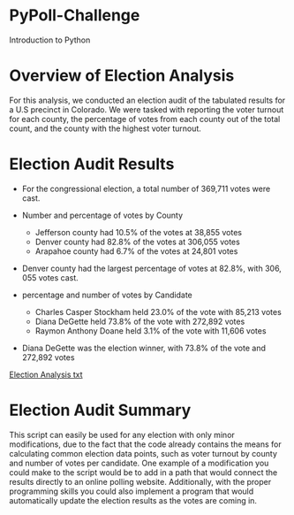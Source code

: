 # PyPoll-Challenge
Introduction to Python

# Overview of Election Analysis
For this analysis, we conducted an election audit of the tabulated results for a U.S precinct in Colorado. We were tasked with reporting the voter turnout for each county, the percentage of votes from each county out of the total count, and the county with the highest voter turnout. 

# Election Audit Results
  - For the congressional election, a total number of 369,711 votes were cast.

  - Number and percentage of votes by County
    - Jefferson county had 10.5% of the votes at 38,855 votes
    - Denver county had 82.8% of the votes at 306,055 votes
    - Arapahoe county had 6.7% of the votes at 24,801 votes
  
  - Denver county had the largest percentage of votes at 82.8%, with 306, 055 votes cast. 
  
  - percentage and number of votes by Candidate
    - Charles Casper Stockham held 23.0% of the vote with 85,213 votes
    - Diana DeGette held 73.8% of the vote with 272,892 votes
    - Raymon Anthony Doane held 3.1% of the vote with 11,606 votes

  - Diana DeGette was the election winner, with 73.8% of the vote and 272,892 votes 

[Election Analysis txt](https://github.com/KrisYows/Election-Analysis/blob/master/Resources/Screen%20Shot%202020-08-02%20at%205.22.17%20PM.png)
 
 # Election Audit Summary
This script can easily be used for any election with only minor modifications, due to the fact that the code already contains the means for calculating common election data points, such as voter turnout by county and number of votes per candidate. One example of a modification you could make to the script would be to add in a path that would connect the results directly to an online polling website. Additionally, with the proper programming skills you could also implement a program that would automatically update the election results as the votes are coming in. 
